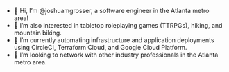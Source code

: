 - 👋 Hi, I’m @joshuamgrosser, a software engineer in the Atlanta metro area!
- 👀 I’m also interested in tabletop roleplaying games (TTRPGs), hiking, and mountain biking.
- 🌱 I’m currently automating infrastructure and application deployments using CircleCI, Terraform Cloud, and Google Cloud Platform.
- 💞️ I’m looking to network with other industry professionals in the Atlanta metro area.

<!---
joshuamgrosser/joshuamgrosser is a ✨ special ✨ repository because its `README.md` (this file) appears on your GitHub profile.
You can click the Preview link to take a look at your changes.
--->
